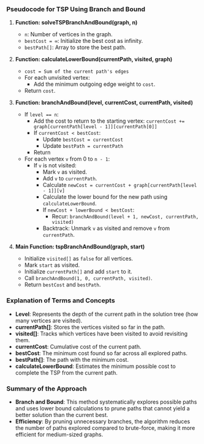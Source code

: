 ### Pseudocode for TSP Using Branch and Bound

1. **Function: solveTSPBranchAndBound(graph, n)**
   - `n`: Number of vertices in the graph.
   - `bestCost = ∞`: Initialize the best cost as infinity.
   - `bestPath[]`: Array to store the best path.

2. **Function: calculateLowerBound(currentPath, visited, graph)**
   - `cost = Sum of the current path's edges`
   - For each unvisited vertex:
     - Add the minimum outgoing edge weight to `cost`.
   - Return `cost`.

3. **Function: branchAndBound(level, currentCost, currentPath, visited)**
   - If `level == n`:
     - Add the cost to return to the starting vertex: `currentCost += graph[currentPath[level - 1]][currentPath[0]]`
     - If `currentCost < bestCost`:
       - Update `bestCost = currentCost`
       - Update `bestPath = currentPath`
     - Return
   - For each vertex `v` from 0 to `n - 1`:
     - If `v` is not visited:
       - Mark `v` as visited.
       - Add `v` to `currentPath`.
       - Calculate `newCost = currentCost + graph[currentPath[level - 1]][v]`
       - Calculate the lower bound for the new path using `calculateLowerBound`.
       - If `newCost + lowerBound < bestCost`:
         - Recur: `branchAndBound(level + 1, newCost, currentPath, visited)`
       - Backtrack: Unmark `v` as visited and remove `v` from `currentPath`.

4. **Main Function: tspBranchAndBound(graph, start)**
   - Initialize `visited[]` as `false` for all vertices.
   - Mark `start` as visited.
   - Initialize `currentPath[]` and add `start` to it.
   - Call `branchAndBound(1, 0, currentPath, visited)`.
   - Return `bestCost` and `bestPath`.

### Explanation of Terms and Concepts
- **Level**: Represents the depth of the current path in the solution tree (how many vertices are visited).
- **currentPath[]**: Stores the vertices visited so far in the path.
- **visited[]**: Tracks which vertices have been visited to avoid revisiting them.
- **currentCost**: Cumulative cost of the current path.
- **bestCost**: The minimum cost found so far across all explored paths.
- **bestPath[]**: The path with the minimum cost.
- **calculateLowerBound**: Estimates the minimum possible cost to complete the TSP from the current path.
  
### Summary of the Approach
- **Branch and Bound**: This method systematically explores possible paths and uses lower bound calculations to prune paths that cannot yield a better solution than the current best.
- **Efficiency**: By pruning unnecessary branches, the algorithm reduces the number of paths explored compared to brute-force, making it more efficient for medium-sized graphs.
